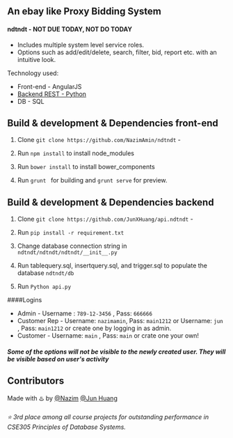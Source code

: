 ## An ebay like Proxy Bidding System


#### ndtndt - NOT DUE TODAY, NOT DO TODAY

  - Includes multiple system level service roles.
  - Options such as add/edit/delete, search, filter, bid, report etc. with an intuitive look.

Technology used:
 - Front-end - AngularJS
 - [Backend REST  - Python](https://github.com/NazimAmin/api.ndtndt)  
 - DB - SQL

## Build & development & Dependencies front-end

1. Clone `git clone https://github.com/NazimAmin/ndtndt` -

2. Run `npm install` to install node_modules

3. Run `bower install` to install bower_components


4. Run `grunt ` for building and `grunt serve` for preview.

## Build & development & Dependencies backend

1. Clone `git clone https://github.com/JunXHuang/api.ndtndt` -

2. Run `pip install -r requirement.txt`

3. Change database connection string in `ndtndt/ndtndt/ndtndt/__init__.py`

4. Run tablequery.sql, insertquery.sql, and trigger.sql to populate the database `ndtndt/db`

5. Run `Python api.py`


####Logins

-  Admin -  Username : `789-12-3456` , Pass: `666666`
-  Customer Rep - Username: `nazimamin`, Pass: `main1212`  or Username: `jun` , Pass: `main1212`  or create one by logging in as admin.
-  Customer - Username: `main` , Pass: `main`  or crate one your own!

##### *Some of the options will not be visible to the newly created user. They will be visible based on user's activity*


## Contributors


Made with :hotsprings: by [@Nazim](http://github.com/nazimamin) [@Jun Huang](http://github.com/JunXHuang)


###### :star: 3rd place among all course projects for outstanding performance in CSE305 Principles of Database Systems. 
